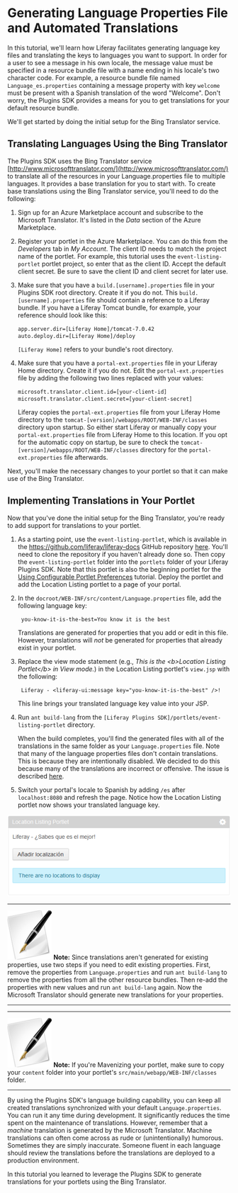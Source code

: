 # Generating Language Properties File and Automated Translations

In this tutorial, we'll learn how Liferay facilitates generating language key
files and translating the keys to languages you want to support. In order for a
user to see a message in his own locale, the message value must be specified in
a resource bundle file with a name ending in his locale's two character code.
For example, a resource bundle file named `Language_es.properties` containing a
message property with key `welcome` must be present with a Spanish translation
of the word "Welcome". Don't worry, the Plugins SDK provides a means for you to
get translations for your default resource bundle.

<!-- Insert image and transition -->

We'll get started by doing the initial setup for the Bing Translator service.

## Translating Languages Using the Bing Translator

The Plugins SDK uses the Bing Translator service
[http://www.microsofttranslator.com/](http://www.microsofttranslator.com/) to
translate all of the resources in your Language.properties file to multiple
languages. It provides a base translation for you to start with. To create base
translations using the Bing Translator service, you'll need to do the following:

1. Sign up for an Azure Marketplace account and subscribe to the Microsoft 
   Translator. It's listed in the *Data* section of the Azure Marketplace.

2. Register your portlet in the Azure Marketplace. You can do this from the 
   *Developers* tab in *My Account*. The client ID needs to match the project 
   name of the portlet. For example, this tutorial uses the 
   `event-listing-portlet` portlet project, so enter that as the client ID. 
   Accept the default client secret. Be sure to save the client ID and client 
   secret for later use.

3. Make sure that you have a `build.[username].properties` file in your Plugins
   SDK root directory. Create it if you do not. This 
   `build.[username].properties` file should contain a reference to a Liferay 
   bundle. If you have a Liferay Tomcat bundle, for example, your reference 
   should look like this:

       app.server.dir=[Liferay Home]/tomcat-7.0.42
       auto.deploy.dir=[Liferay Home]/deploy

   `[Liferay Home]` refers to your bundle's root directory.

4. Make sure that you have a `portal-ext.properties` file in your Liferay Home 
   directory. Create it if you do not. Edit the `portal-ext.properties` file by 
   adding the following two lines replaced with your values:

       microsoft.translator.client.id=[your-client-id]
       microsoft.translator.client.secret=[your-client-secret]

   Liferay copies the `portal-ext.properties` file from your Liferay Home
   directory to the `tomcat-[version]/webapps/ROOT/WEB-INF/classes` directory
   upon startup. So either start Liferay or manually copy your
   `portal-ext.properties` file from Liferay Home to this location. If you opt 
   for the automatic copy on startup, be sure to check the 
   `tomcat-[version]/webapps/ROOT/WEB-INF/classes` directory for the 
   `portal-ext.properties` file afterwards.

Next, you'll make the necessary changes to your portlet so that it can make use 
of the Bing Translator.
   
## Implementing Translations in Your Portlet

Now that you've done the initial setup for the Bing Translator, you're ready to 
add support for translations to your portlet.

1. As a starting point, use the `event-listing-portlet`, which is available in
   the <https://github.com/liferay/liferay-docs> GitHub repository
   [here](https://github.com/liferay/liferay-docs/tree/master/develop/tutorials/code/04-platform-frameworks/01-configurable-portlet-preferences/begin/event-listing-portlet).
   You'll need to clone the repository if you haven't already done so. Then copy
   the `event-listing-portlet` folder into the `portlets` folder of your Liferay
   Plugins SDK. Note that this portlet is also the beginning portlet for the
   [Using Configurable Portlet
   Preferences](https://github.com/liferay/liferay-docs/blob/master/develop/tutorials/articles/04-platform-frameworks/01-configurable-portlet-preferences.markdown)
   tutorial. Deploy the portlet and add the Location Listing portlet to a page 
   of your portal.

2. In the `docroot/WEB-INF/src/content/Language.properties` file, add the
   following language key: 

        you-know-it-is-the-best=You know it is the best
   
   Translations are generated for properties that you add or edit in this file. 
   However, translations will *not* be generated for properties that already 
   exist in your portlet.
        
3. Replace the view mode statement (e.g., *This is the \<b\>Location Listing
   Portlet\</b\> in View mode.*) in the Location Listing portlet's `view.jsp` 
   with the following: 

        Liferay - <liferay-ui:message key="you-know-it-is-the-best" />!

   This line brings your translated language key value into your JSP. 

4. Run `ant build-lang` from the 
   `[Liferay Plugins SDK]/portlets/event-listing-portlet` directory.

   When the build completes, you'll find the generated files with all of the
   translations in the same folder as your `Language.properties` file. Note that 
   many of the language properties files don't contain translations. This is 
   because they are intentionally disabled. We decided to do this because many 
   of the translations are incorrect or offensive. The issue is described 
   [here](https://issues.liferay.com/browse/LPS-29246).

5. Switch your portal's locale to Spanish by adding `/es` after `localhost:8080` 
   and refresh the page. Notice how the Location Listing portlet now shows your 
   translated language key.
   
![Figure 1: Autogenerated translation for the Location Listing portlet.](../../images/portlet-localization-generated-translation.PNG)

---

 ![Note](../../images/tip-pen-paper.png) **Note:** Since translations aren't
 generated for existing properties, use two steps if you need to edit existing
 properties. First, remove the properties from `Language.properties` and run
 `ant build-lang` to remove the properties from all the other resource bundles.
 Then re-add the properties with new values and run `ant build-lang` again. Now
 the Microsoft Translator should generate new translations for your properties.

---

---

 ![Note](../../images/tip-pen-paper.png) **Note:** If you're Mavenizing your
 portlet, make sure to copy your `content` folder into your portlet's
 `src/main/webapp/WEB-INF/classes` folder. 

---

By using the Plugins SDK's language building capability, you can keep all
created translations synchronized with your default `Language.properties`. You
can run it any time during development. It significantly reduces the time spent
on the maintenance of translations. However, remember that a *machine*
translation is generated by the Microsoft Translator. Machine translations can
often come across as rude or (unintentionally) humorous. Sometimes they are
simply inaccurate. Someone fluent in each language should review the
translations before the translations are deployed to a production environment. 

In this tutorial you learned to leverage the Plugins SDK to generate 
translations for your portlets using the Bing Translator.
